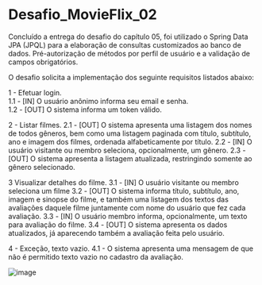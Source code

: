 # Desafio_MovieFlix_02

Concluído a entrega do desafio do capítulo 05, foi utilizado o Spring Data JPA (JPQL) para a elaboração de consultas customizados ao banco de dados. Pré-autorização de métodos por perfil de usuário e a validação de campos obrigatórios.

O desafio solicita a implementação dos seguinte requisitos listados abaixo:

1 - Efetuar login.<br />
1.1 - [IN] O usuário anônimo informa seu email e senha.<br />
1.2 - [OUT] O sistema informa um token válido.

2 - Listar filmes.
2.1 - [OUT] O sistema apresenta uma listagem dos nomes de todos gêneros, bem como uma listagem paginada com título, subtítulo, ano e imagem dos filmes, ordenada alfabeticamente por título.
2.2 - [IN] O usuário visitante ou membro seleciona, opcionalmente, um gênero.
2.3 - [OUT] O sistema apresenta a listagem atualizada, restringindo somente ao gênero selecionado.

3 Visualizar detalhes do filme.
3.1 - [IN] O usuário visitante ou membro seleciona um filme
3.2 - [OUT] O sistema informa título, subtítulo, ano, imagem e sinopse do filme, e também uma listagem dos textos das avaliações daquele filme juntamente com nome do usuário que fez cada avaliação.
3.3 - [IN] O usuário membro informa, opcionalmente, um texto para avaliação do filme.
3.4 - [OUT] O sistema apresenta os dados atualizados, já aparecendo também a avaliação feita pelo usuário.

4 - Exceção, texto vazio.
4.1 - O sistema apresenta uma mensagem de que não é permitido texto vazio no cadastro da avaliação. 

![image](https://user-images.githubusercontent.com/82981926/140934939-16ba4af8-ad4e-481b-b68d-4db3c827d346.png)


